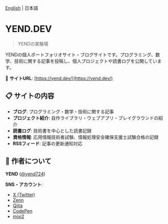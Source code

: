 [English](README.md) | 日本語

# YEND.DEV

> YENDの実験場

YENDの個人ポートフォリオサイト・ブログサイトです。プログラミング、数学、技術に関する記事を投稿し、個人プロジェクトや読書ログを公開しています。

🔗 **サイトURL**: [https://yend.dev/](https://yend.dev/)

## 📋 サイトの内容

- **ブログ**: プログラミング・数学・技術に関する記事
- **プロジェクト紹介**: 自作ライブラリ・ウェブアプリ・プレイグラウンドの紹介
- **読書ログ**: 技術書を中心とした読書記録
- **資格情報**: 応用情報技術者試験、情報処理安全確保支援士試験合格の記録
- **RSSフィード**: 記事の更新通知対応

## 👤 作者について

**YEND** ([@yend724](https://github.com/yend724))

**SNS・アカウント**:

- [X (Twitter)](https://x.com/yend724)
- [Zenn](https://zenn.dev/yend724)
- [Qiita](https://qiita.com/yend724)
- [CodePen](https://codepen.io/yend24)
- [mixi2](https://mixi.social/@yend724)
